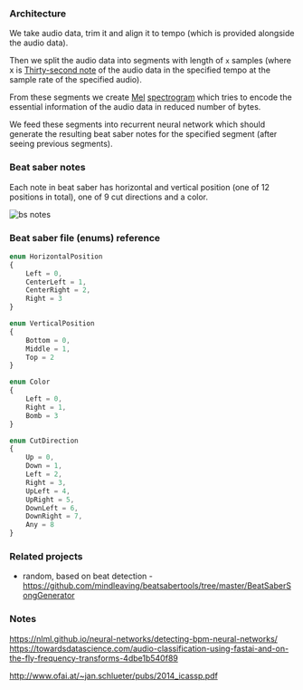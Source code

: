 ### Architecture

We take audio data, trim it and align it to tempo (which is provided alongside the audio data).

Then we split the audio data into segments with length of `x` samples 
(where x is [Thirty-second note](https://en.wikipedia.org/wiki/Thirty-second_note) of the audio data in the
 specified tempo at the sample rate of the specified audio).

From these segments we create [Mel](https://en.wikipedia.org/wiki/Mel_scale)
 [spectrogram](https://en.wikipedia.org/wiki/Spectrogram) which tries to encode the essential 
 information of the audio data in reduced number of bytes.

We feed these segments into recurrent neural network which should generate the resulting beat saber notes
 for the specified segment (after seeing previous segments).
 
 
### Beat saber notes 

Each note in beat saber has horizontal and vertical position (one of 12 positions in total), one of 9 cut
 directions and a color.

![bs notes](https://noshilog.com/wp-content/uploads/2018/09/beat-saber-mapping-guide-3d-editor-01.jpg)

### Beat saber file (enums) reference

```typescript
enum HorizontalPosition
{
    Left = 0,
    CenterLeft = 1,
    CenterRight = 2,
    Right = 3
}

enum VerticalPosition
{
    Bottom = 0,
    Middle = 1,
    Top = 2
}

enum Color
{
    Left = 0,
    Right = 1,
    Bomb = 3
}

enum CutDirection
{
    Up = 0,
    Down = 1,
    Left = 2,
    Right = 3,
    UpLeft = 4,
    UpRight = 5,
    DownLeft = 6,
    DownRight = 7,
    Any = 8
}
```


### Related projects

- random, based on beat detection - https://github.com/mindleaving/beatsabertools/tree/master/BeatSaberSongGenerator



### Notes

https://nlml.github.io/neural-networks/detecting-bpm-neural-networks/
https://towardsdatascience.com/audio-classification-using-fastai-and-on-the-fly-frequency-transforms-4dbe1b540f89

http://www.ofai.at/~jan.schlueter/pubs/2014_icassp.pdf